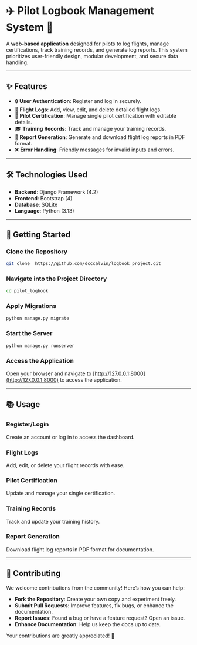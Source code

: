 # ✈️ Pilot Logbook Management System 📝

A **web-based application** designed for pilots to log flights, manage certifications, track training records, and generate  log reports. This system prioritizes user-friendly design, modular development, and secure data handling.

---

## ✨ **Features**
- 🔒 **User Authentication**: Register and log in securely.
- 🛫 **Flight Logs**: Add, view, edit, and delete detailed flight logs.
- 🧾 **Pilot Certification**: Manage single pilot certification with editable details.
- 🎓 **Training Records**: Track and manage your training records.
- 📄 **Report Generation**: Generate and download flight log reports in PDF format.
- ❌ **Error Handling**: Friendly messages for invalid inputs and errors.

---

## 🛠️ **Technologies Used**
- **Backend**: Django Framework (4.2)
- **Frontend**: Bootstrap (4)
- **Database**: SQLite
- **Language**: Python (3.13)

---

## 🚀 **Getting Started**

### Clone the Repository
```bash
git clone  https://github.com/dcccalvin/logbook_project.git
```

### Navigate into the Project Directory
```bash
cd pilot_logbook
```

### Apply Migrations
```bash
python manage.py migrate
```

### Start the Server
```bash
python manage.py runserver
```

### Access the Application
Open your browser and navigate to [http://127.0.0.1:8000](http://127.0.0.1:8000) to access the application.

---

## 📚 Usage

### Register/Login
Create an account or log in to access the dashboard.

### Flight Logs
Add, edit, or delete your flight records with ease.

### Pilot Certification
Update and manage your single certification.

### Training Records
Track and update your training history.

### Report Generation
Download flight log reports in PDF format for documentation.

---

## 🤝 **Contributing**
We welcome contributions from the community! Here’s how you can help:

- **Fork the Repository**: Create your own copy and experiment freely.
- **Submit Pull Requests**: Improve features, fix bugs, or enhance the documentation.
- **Report Issues**: Found a bug or have a feature request? Open an issue.
- **Enhance Documentation**: Help us keep the docs up to date.

Your contributions are greatly appreciated! 🚀